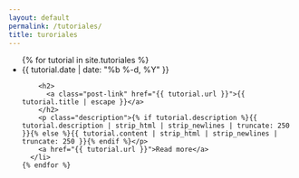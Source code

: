 ```yaml
---
layout: default
permalink: /tutoriales/
title: turoriales
---
```


<div class="home">
  <ul class="post-list">
    {% for tutorial in site.tutoriales %}
      <li>
        <span class="post-meta">{{ tutorial.date | date: "%b %-d, %Y" }}</span>

        <h2>
          <a class="post-link" href="{{ tutorial.url }}">{{ tutorial.title | escape }}</a>
        </h2>
        <p class="description">{% if tutorial.description %}{{ tutorial.description | strip_html | strip_newlines | truncate: 250 }}{% else %}{{ tutorial.content | strip_html | strip_newlines | truncate: 250 }}{% endif %}</p>
        <a href="{{ tutorial.url }}">Read more</a>
      </li>
    {% endfor %}
  </ul>

</div>

